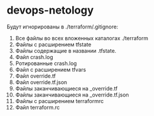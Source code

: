 # devops-netology 

Будут игнорированы в ./terraform/.gitignore:
1. Все файлы во всех вложенных каталогах ./terraform
2. Файлы с расширением tfstate
3. Файлы содержащие в названии .tfstate.
4. Файл crash.log
5. Ротированные crash.log
6. Файл с расширением tfvars
7. Файл override.tf
8. Файл override.tf.json
9. Файлы заканчивающиеся на _override.tf
10. Файлы заканчивающиеся на _override.tf.json
11. Файлы с расширением terraformrc
12. Файл terraform.rc